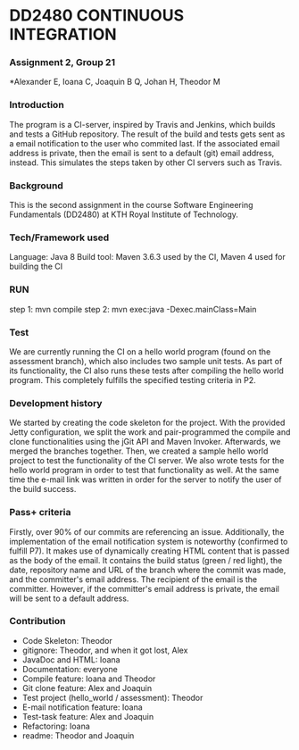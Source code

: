 # DD2480 CONTINUOUS INTEGRATION

### Assignment 2, Group 21
*Alexander E, Ioana C, Joaquin B Q, Johan H, Theodor M

### Introduction
The program is a CI-server, inspired by Travis and Jenkins, which builds and tests a GitHub repository. The result of the build and tests gets sent as a email notification to the user who commited last. If the associated email address is private, then the email is sent to a default (git) email address, instead. This simulates the steps taken by other CI servers such as Travis.

### Background
This is the second assignment in the course Software Engineering Fundamentals (DD2480) at KTH Royal Institute of Technology.

### Tech/Framework used
Language: Java 8
Build tool: Maven 3.6.3 used by the CI, Maven 4 used for building the CI

### RUN
step 1: mvn compile
step 2: mvn exec:java -Dexec.mainClass=Main

### Test
We are currently running the CI on a hello world program (found on the assessment branch), which also includes two sample unit tests. As part of its functionality, the CI also runs these tests after compiling the hello world program. This completely fulfills the specified testing criteria in P2. 

### Development history
We started by creating the code skeleton for the project. With the provided Jetty configuration, we split the work and pair-programmed the compile and clone functionalities using the jGit API and Maven Invoker. Afterwards, we merged the branches together. Then, we created a sample hello world project to test the functionality of the CI server. We also wrote tests for the hello world program in order to test that functionality as well. At the same time the e-mail link was written in order for the server to notify the user of the build success. 

### Pass+ criteria
Firstly, over 90% of our commits are referencing an issue. Additionally, the implementation of the email notification system is noteworthy (confirmed to fulfill P7). It makes use of dynamically creating HTML content that is passed as the body of the email. It contains the build status (green / red light), the date, repository name and URL of the branch where the commit was made, and the committer's email address. The recipient of the email is the committer. However, if the committer's email address is private, the email will be sent to a default address. 

### Contribution
* Code Skeleton: Theodor
* gitignore: Theodor, and when it got lost, Alex
* JavaDoc and HTML: Ioana 
* Documentation: everyone
* Compile feature: Ioana and Theodor
* Git clone feature: Alex and Joaquin
* Test project (hello_world / assessment): Theodor
* E-mail notification feature: Ioana
* Test-task feature: Alex and Joaquin
* Refactoring: Ioana
* readme: Theodor and Joaquin